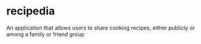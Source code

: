 # recipedia
An application that allows users to share cooking recipes, either publicly or among a family or friend group
